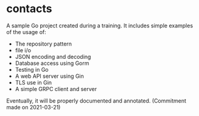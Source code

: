 # contacts
A sample Go project created during a training. It includes simple examples of the usage of:

* The repository pattern
* file i/o
* JSON encoding and decoding
* Database access using Gorm
* Testing in Go
* A web API server using Gin
* TLS use in Gin
* A simple GRPC client and server

Eventually, it will be properly documented and annotated. (Commitment made on 2021-03-21)
